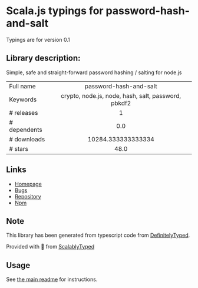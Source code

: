
# Scala.js typings for password-hash-and-salt

Typings are for version 0.1

## Library description:
Simple, safe and straight-forward password hashing / salting for node.js

|                    |                 |
| ------------------ | :-------------: |
| Full name          | password-hash-and-salt |
| Keywords           | crypto, node.js, node, hash, salt, password, pbkdf2 |
| # releases         | 1 |
| # dependents       | 0.0 |
| # downloads        | 10284.333333333334 |
| # stars            | 48.0 |

## Links
- [Homepage](https://github.com/florianheinemann/password-hash-and-salt)
- [Bugs](https://github.com/florianheinemann/password-hash-and-salt/issues)
- [Repository](https://github.com/florianheinemann/password-hash-and-salt)
- [Npm](https://www.npmjs.com/package/password-hash-and-salt)
    


## Note
This library has been generated from typescript code from [DefinitelyTyped](https://definitelytyped.org).

Provided with :purple_heart: from [ScalablyTyped](https://github.com/oyvindberg/ScalablyTyped)

## Usage
See [the main readme](../../readme.md) for instructions.


